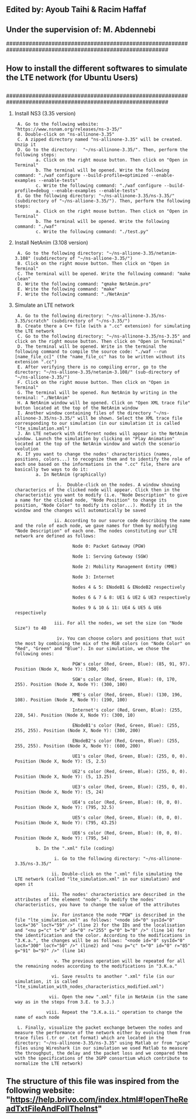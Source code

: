 ## Edited by: Ayoub Taihi & Racim Haffaf
## Under the supervision of: M. Abdennebi

##########################################################################################################
##		                         		                                                ##
##        How to install the different softwares to simulate the LTE network (for Ubuntu Users)         ##
##	 	  		      		  	                                                ##		
##########################################################################################################

1. Install NS3 (3.35 version)

        A. Go to the following website: "https://www.nsnam.org/releases/ns-3-35/"
        B. Double-click on "ns-allinone-3.35" 
        C. A zipped directory named "ns-allinone-3.35" will be created. Unzip it
        D. Go to the directory:  "~/ns-allinone-3.35/". Then, perform the following steps: 
               a. Click on the right mouse button. Then click on "Open in Terminal"
               b. The terminal will be opened. Write the following command: "./waf configure --build-profile=optimized --enable-examples --enable-tests"
               c. Write the following command: "./waf configure --build-profile=debug --enable-examples --enable-tests"
        E. Go the following directory: "~/ns-allinone-3.35/ns-3.35/" (subdirectory of "~/ns-allione-3.35/"). Then, perform the following steps: 
               a. Click on the right mouse button. Then click on "Open in Terminal"
               b. The terminal will be opened. Write the following command: "./waf"
               c. Write the following command: "./test.py"

2. Install NetAnim (3.108 version)

        A. Go to the following directory: "~/ns-allione-3.35/netanim-3.108" (subdirectory of "~/ns-allione-3.35/") 
        B. Click on the right mouse button. Then click on "Open in Terminal"         
        C. The terminal will be opened. Write the following command: "make clean"
        D. Write the following command: "qmake NetAnim.pro"
        E. Write the following command: "make"
        F. Write the following command: "./NetAnim"

3. Simulate an LTE network 

        A. Go to the following directory: "~/ns-allinone-3.35/ns-3.35/scratch" (subdirectory of "~/ns-3.35/") 
        B. Create there a C++ file (with a ".cc" extension) for simulating the LTE network
        C. Go to the following directory: "~/ns-allinone-3.35/ns-3.35" and click on the right mouse button. Then click on "Open in Terminal" 
        D. The terminal will be opened. Write in the terminal the following command to compile the source code: "./waf --run [name_file_cc]" (the "name_file_cc" has to be written without its extension ".cc")
        E. After verifying there is no compiling error, go to the directory: "~/ns-allione-3.35/netanim-3.108/" (sub-directory of "~/ns-allione-3.35/")
        F. Click on the right mouse button. Then click on "Open in Terminal"
        G. The terminal will be opened. Run NetAnim by writing in the terminal: "./NetAnim"
        H. A NetAnim window will be opened. Click on "Open XML trace file" button located at the top of the NetAnim window
        I. Another window containing files of the directory "~/ns-allinone-3.35/ns-3.35/" will be shown. Select the XML trace file corresponding to our simulation (in our simulation it is called "lte_simulation.xml")
        J. An LTE network with different nodes will appear in the NetAnim window. Launch the simulation by clicking on "Play Animation" located at the top of the NetAnim window and watch the scenario evolution 
        K. If you want to change the nodes' characteristics (names, positions, colors...) to recognize them and to identify the role of each one based on the informations in the ".cc" file, there are basically two ways to do it: 
               a. In NetAnim (graphically)  

                       i.  Double-click on the nodes. A window showing characterics of the clicked node will appear. Click then in the characteristic you want to modify (i.e. "Node Description" to give a name for the clicked node, "Node Position" to change its position, "Node Color" to modify its color...). Modify it in the window and the changes will automatically be saved

                      ii. According to our source code describing the name and the role of each node, we gave names for them by modifying "Node Description" of each one. The nodes constituting our LTE network are defined as follows:
 
                             Node 0: Packet Gateway (PGW)

                             Node 1: Serving Gateway (SGW)

                             Node 2: Mobility Management Entity (MME)

                             Node 3: Internet

                             Nodes 4 & 5: ENodeB1 & ENodeB2 respectively

                             Nodes 6 & 7 & 8: UE1 & UE2 & UE3 respectively

                             Nodes 9 & 10 & 11: UE4 & UE5 & UE6 respectively 

                      iii. For all the nodes, we set the size (on "Node Size") to 40

                       iv. You can choose colors and positions that suit the most by combining the mix of the RGB colors (on "Node Color" on "Red", "Green" and "Blue"). In our simulation, we chose the following ones: 
           
                             PGW's color (Red, Green, Blue): (85, 91, 97). Position (Node X, Node Y): (300, 50)
 
                             SGW's color (Red, Green, Blue): (0, 170, 255). Position (Node X, Node Y): (300, 100)

                             MME's color (Red, Green, Blue): (130, 196, 108). Position (Node X, Node Y): (190, 100)

                             Internet's color (Red, Green, Blue): (255, 228, 54). Position (Node X, Node Y): (300, 10)                                       

                             ENodeB1's color (Red, Green, Blue): (255, 255, 255). Position (Node X, Node Y): (300, 200) 
 
                             ENodeB2's color (Red, Green, Blue): (255, 255, 255). Position (Node X, Node Y): (600, 200)

                             UE1's color (Red, Green, Blue): (255, 0, 0). Position (Node X, Node Y): (5, 2.5)

                             UE2's color (Red, Green, Blue): (255, 0, 0). Position (Node X, Node Y): (5, 13.25)

                             UE3's color (Red, Green, Blue): (255, 0, 0). Position (Node X, Node Y): (5, 24)

                             UE4's color (Red, Green, Blue): (0, 0, 0). Position (Node X, Node Y): (795, 32.5)

                             UE5's color (Red, Green, Blue): (0, 0, 0). Position (Node X, Node Y): (795, 43.25)

                             UE6's color (Red, Green, Blue): (0, 0, 0). Position (Node X, Node Y): (795, 54)

               b. In the ".xml" file (coding)  

                      i. Go to the following directory: "~/ns-allinone-3.35/ns-3.35/" 

                     ii. Double-click on the ".xml" file simulating the LTE network (called "lte_simulation.xml" in our simulation) and open it 
   
                    iii. The nodes' characteristics are described in the attributes of the element "node". To modify the nodes' characteristics, you have to change the value of the attributes 
   
                     iv. For instance the node "PGW" is described in the file "lte_simulation.xml" as follows: "<node id="0" sysId="0" locX="36" locY="59" />" (line 2) for the IDs and the localisation and "<nu p="c" t="0" id="0" r="255" g="0" b="0" />" (line 14) for the identification and the color. According to the modifications in "3.K.a.", the changes will be as follows: "<node id="0" sysId="0" locX="300" locY="50" />" (line2) and "<nu p="c" t="0" id="0" r="85" g="91" b="97" />" (line 14)
                 
                      v. The previous operation will be repeated for all the remaining nodes according to the modifications in "3.K.a." 

                     vi. Save results to another ".xml" file (in our simulation, it is called "lte_simulation_with_nodes_characteristics_modified.xml")

                    vii. Open the new ".xml" file in NetAnim (in the same way as in the steps from 3.E. to 3.J.)

                   viii. Repeat the "3.K.a.ii." operation to change the name of each node    

        L. Finally, visualize the packet exchange between the nodes and measure the performance of the network either by evolving them from trace files (.tr or .txt format) which are located in the directory: "~/ns-allinone-3.35/ns-3.35" using Matlab or from "pcap" files using Wireshark (in our simulation we used Matlab to measure the throughput, the delay and the packet loss and we compared them with the specifications of the 3GPP consortium which contribute to normalize the LTE network) 

## The structure of this file was inspired from the following website: "https://help.brivo.com/index.html#!openTheReadTxtFileAndFollTheInst"